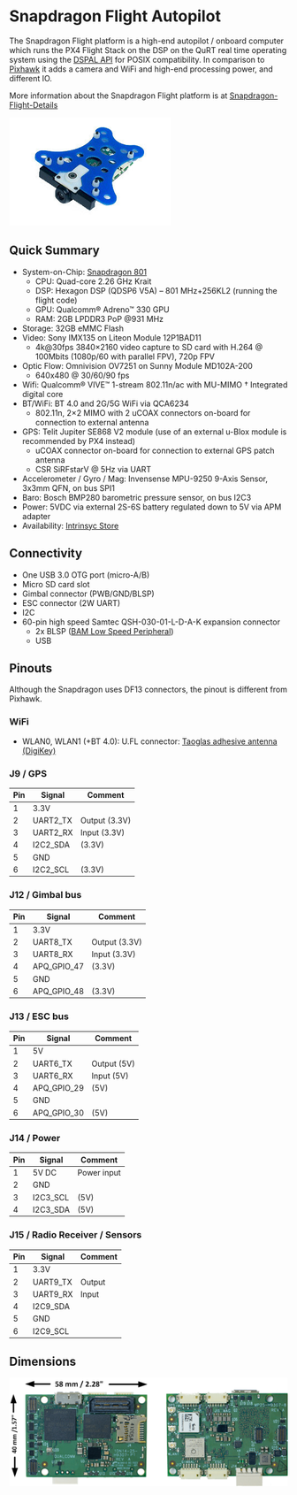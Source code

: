 # Snapdragon Flight Autopilot

The Snapdragon Flight platform is a high-end autopilot / onboard computer which runs the PX4 Flight Stack on the DSP on the QuRT real time operating system using the [DSPAL API](https://github.com/ATLFlight/dspal) for POSIX compatibility. In comparison to [Pixhawk](hardware-pixhawk.md) it adds a camera and WiFi and high-end processing power, and different IO.

More information about the Snapdragon Flight platform is at [Snapdragon-Flight-Details](https://www.intrinsyc.com/qualcomm-snapdragon-flight-details/)

![](images/hardware/hardware-snapdragon.jpg)

## Quick Summary

  * System-on-Chip: [Snapdragon 801](https://www.qualcomm.com/products/snapdragon/processors/801)
    * CPU: Quad-core 2.26 GHz Krait
    * DSP: Hexagon DSP (QDSP6 V5A) – 801 MHz+256KL2 (running the flight code)
    * GPU: Qualcomm® Adreno™ 330 GPU
    * RAM: 2GB LPDDR3 PoP @931 MHz
  * Storage: 32GB eMMC Flash
  * Video: Sony IMX135 on Liteon Module 12P1BAD11
    * 4k@30fps 3840×2160 video capture to SD card with H.264 @ 100Mbits (1080p/60 with parallel FPV), 720p FPV
  * Optic Flow: Omnivision OV7251 on Sunny Module MD102A-200
    * 640x480 @ 30/60/90 fps
  * Wifi: Qualcomm® VIVE™ 1-stream 802.11n/ac with MU-MIMO † Integrated digital core
  * BT/WiFi: BT 4.0 and 2G/5G WiFi via QCA6234
    * 802.11n, 2×2 MIMO with 2 uCOAX connectors on-board for connection to external antenna
  * GPS: Telit Jupiter SE868 V2 module (use of an external u-Blox module is recommended by PX4 instead)
    * uCOAX connector on-board for connection to external GPS patch antenna 
    * CSR SiRFstarV @ 5Hz via UART
  * Accelerometer / Gyro / Mag: Invensense MPU-9250 9-Axis Sensor, 3x3mm QFN, on bus SPI1
  * Baro: Bosch BMP280 barometric pressure sensor, on bus I2C3
  * Power: 5VDC via external 2S-6S battery regulated down to 5V via APM adapter
  * Availability: [Intrinsyc Store](http://shop.intrinsyc.com/products/snapdragon-flight-dev-kit)

## Connectivity

  * One USB 3.0 OTG port (micro-A/B)
  * Micro SD card slot
  * Gimbal connector (PWB/GND/BLSP)
  * ESC connector (2W UART)
  * I2C
  * 60-pin high speed Samtec QSH-030-01-L-D-A-K expansion connector
    * 2x BLSP ([BAM Low Speed Peripheral](http://www.inforcecomputing.com/public_docs/BLSPs_on_Inforce_6540_6501_Snapdragon_805.pdf))
    * USB

## Pinouts

<aside class="warning">
Although the Snapdragon uses DF13 connectors, the pinout is different from Pixhawk.
</aside>

### WiFi

  * WLAN0, WLAN1 (+BT 4.0): U.FL connector: [Taoglas adhesive antenna (DigiKey)](http://www.digikey.com/product-detail/en/FXP840.07.0055B/931-1222-ND/3877414)

### J9 / GPS

| Pin | Signal | Comment |
| -- | -- | -- |
| 1 | 3.3V | |
| 2 | UART2_TX | Output (3.3V) |
| 3 | UART2_RX | Input (3.3V) |
| 4 | I2C2_SDA | (3.3V) |
| 5 | GND | |
| 6 | I2C2_SCL | (3.3V) |

### J12 / Gimbal bus

| Pin | Signal | Comment |
| -- | -- | -- |
| 1 | 3.3V | |
| 2 | UART8_TX | Output (3.3V) |
| 3 | UART8_RX | Input (3.3V) |
| 4 | APQ_GPIO_47 | (3.3V) |
| 5 | GND | |
| 6 | APQ_GPIO_48 | (3.3V) |

### J13 / ESC bus

| Pin | Signal | Comment |
| -- | -- | -- |
| 1 | 5V | |
| 2 | UART6_TX | Output (5V) |
| 3 | UART6_RX | Input (5V) |
| 4 | APQ_GPIO_29 | (5V) |
| 5 | GND | |
| 6 | APQ_GPIO_30 | (5V) |

### J14 / Power

| Pin | Signal | Comment |
| -- | -- | -- |
| 1 | 5V DC | Power input |
| 2 | GND | |
| 3 | I2C3_SCL | (5V) |
| 4 | I2C3_SDA | (5V) |

### J15 / Radio Receiver / Sensors

| Pin | Signal | Comment |
| -- | -- | -- |
| 1 | 3.3V | |
| 2 | UART9_TX | Output |
| 3 | UART9_RX | Input |
| 4 | I2C9_SDA | |
| 5 | GND | |
| 6 | I2C9_SCL | |

## Dimensions

![](images/hardware/hardware-snapdragon-dimensions.png)

